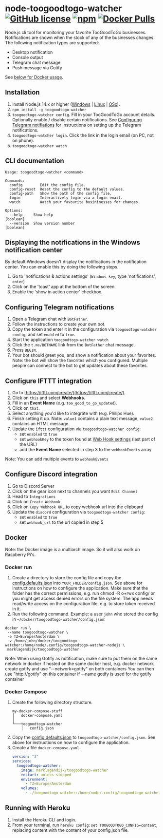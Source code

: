 # node-toogoodtogo-watcher [![GitHub license](https://img.shields.io/github/license/marklagendijk/node-toogoodtogo-watcher)](https://github.com/marklagendijk/node-toogoodtogo-watcher/blob/master/LICENSE) [![npm](https://img.shields.io/npm/v/toogoodtogo-watcher)](https://www.npmjs.com/package/toogoodtogo-watcher) [![Docker Pulls](https://img.shields.io/docker/pulls/marklagendijk/toogoodtogo-watcher)](https://hub.docker.com/r/marklagendijk/toogoodtogo-watcher)

Node.js cli tool for monitoring your favorite TooGoodToGo businesses. Notifications are shown when the stock of any of the businesses changes. The following notification types are supported:

- Desktop notification
- Console output
- Telegram chat message
- Push message via Gotify

See [below for Docker usage](#docker).

## Installation

1. Install Node.js 14.x or higher ([Windows](https://nodejs.org/en/download/current/) | [Linux](https://github.com/nodesource/distributions#debinstall) | [OSx](https://nodejs.org/en/download/current/)).
2. `npm install -g toogoodtogo-watcher`
3. `toogoodtogo-watcher config`. Fill in your TooGoodToGo account details. Optionally enable / disable certain notifications. See [Configuring Telegram notifiations](#configuring-telegram-notifications) for instructions on setting up the Telegram notifications.
4. `toogoodtogo-watcher login`. Click the link in the login email (on PC, not on phone).
5. `toogoodtogo-watcher watch`

## CLI documentation

```
Usage: toogoodtogo-watcher <command>

Commands:
  config        Edit the config file.
  config-reset  Reset the config to the default values.
  config-path   Show the path of the config file.
  login         Interactively login via a login email.
  watch         Watch your favourite busininesses for changes.

Options:
  --help     Show help                                                 [boolean]
  --version  Show version number                                       [boolean]
```

## Displaying the notifications in the Windows notification center

By default Windows doesn't display the notifications in the notification center. You can enable this by doing the following steps.

1. Go to 'notifications & actions settings' (`Windows key`, type 'notifications', `enter`)
2. Click on the 'toast' app at the bottom of the screen.
3. Enable the 'show in action center' checkbox.

## Configuring Telegram notifications

1. Open a Telegram chat with `BotFather`.
2. Follow the instructions to create your own bot.
3. Copy the token and enter it in the configuration via `toogoodtogo-watcher config`, and set `enabled` to `true`.
4. Start the application `toogoodtogo-watcher watch`
5. Click the `t.me/BOTNAME` link from the `BotFather` chat message.
6. Press `BEGIN`.
7. Your bot should greet you, and show a notification about your favorites. Note: the bot will show the favorites which you configured. Multiple people can connect to the bot to get updates about these favorites.

## Configure IFTTT integration

1. Go to [https://ifttt.com/create/](https://ifttt.com/create/).
2. Click on `this` and select **Webhooks**.
3. Fill in an **Event Name** (e.g. `too_good_to_go_updated`).
4. Click on `that`.
5. Select anything you'd like to integrate with (e.g. Philips Hue).
6. Finish setting it up. Note: `value1` contains a plain text message, `value2` contains an HTML message.
7. Update the `ifttt` configuration via `toogoodtogo-watcher config`:
   - set `enabled` to `true`
   - set `webhookKey` to the token found at [Web Hook settings](https://ifttt.com/services/maker_webhooks/settings) (last part of the URL)
   - add the **Event Name** selected in step 3 to the `webhookEvents` array

Note: You can add multiple events to `webhookEvents`

## Configure Discord integration

1. Go to Discord Server
2. Click on the gear icon next to channels you want `Edit Channel`
3. Head to `Integrations`
4. Click on `Create Webhook`
5. Click on `Copy Webhook URL` to copy webhook url into the clipboard
7. Update the `discord` configuration via `toogoodtogo-watcher config`:
   - set `enabled` to `true`
   - set `webhook_url` to the url copied in step 5

## Docker

Note: the Docker image is a multiarch image. So it will also work on Raspberry Pi's.

### Docker run

1. Create a directory to store the config file and copy the [config.defaults.json](https://github.com/marklagendijk/node-toogoodtogo-watcher/blob/master/config.defaults.json) into `YOUR_FOLDER/config.json`. See above for instructions on how to configure the application. Make sure that the folder has the correct permissions, e.g. run chmod -R o+rwx config/ or you might get access denied errors on the file system. The app needs read/write access on the configuration file, e.g. to store token received in it.
2. Run the following command. Example: a user `john` who stored the config in `~/docker/toogoodtogo-watcher/config.json`:

```
docker run \
 --name toogoodtogo-watcher \
 -e TZ=Europe/Amsterdam \
 -v /home/john/docker/toogoodtogo-watcher:/home/node/.config/toogoodtogo-watcher-nodejs \
 marklagendijk/toogoodtogo-watcher
```

Note: When using Gotify as notification, make sure to put them on the same network in docker if hosted on the same docker host, e.g.
docker network create gotify
and use "--network=gotify" on both containers
You can then use "http://gotify" on this container if --name gotify is used for the gotify container

### Docker Compose

1. Create the following directory structure.
   ```
   my-docker-compose-stuff
   │   docker-compose.yaml
   │
   └───toogoodtogo-watcher
       │   config.json
   ```
2. Copy the [config.defaults.json](https://github.com/marklagendijk/node-toogoodtogo-watcher/blob/master/config.defaults.json) to `toogoodtogo-watcher/config.json`. See above for instructions on how to configure the application.
3. Create a file `docker-compose.yaml`
   ```yaml
   version: "3"
   services:
     toogoodtogo-watcher:
       image: marklagendijk/toogoodtogo-watcher
       restart: unless-stopped
       environment:
         - TZ=Europe/Amsterdam
       volumes:
         - ./toogoodtogo-watcher:/home/node/.config/toogoodtogo-watcher-nodejs
   ```

## Running with Heroku

1. Install the Heroku CLI and login.
2. From your terminal, run `heroku config:set TOOGOODTOGO_CONFIG=content`, replacing content with the content of your config.json file.

